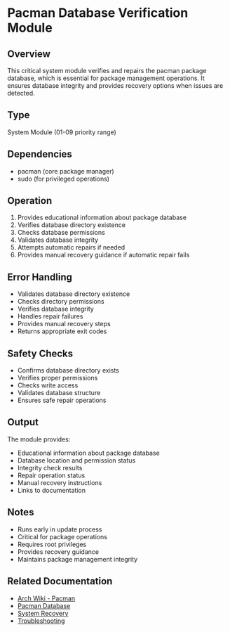 # Pacman Database Verification Module

## Overview
This critical system module verifies and repairs the pacman package database, which is essential for package management operations. It ensures database integrity and provides recovery options when issues are detected.

## Type
System Module (01-09 priority range)

## Dependencies
- pacman (core package manager)
- sudo (for privileged operations)

## Operation
1. Provides educational information about package database
2. Verifies database directory existence
3. Checks database permissions
4. Validates database integrity
5. Attempts automatic repairs if needed
6. Provides manual recovery guidance if automatic repair fails

## Error Handling
- Validates database directory existence
- Checks directory permissions
- Verifies database integrity
- Handles repair failures
- Provides manual recovery steps
- Returns appropriate exit codes

## Safety Checks
- Confirms database directory exists
- Verifies proper permissions
- Checks write access
- Validates database structure
- Ensures safe repair operations

## Output
The module provides:
- Educational information about package database
- Database location and permission status
- Integrity check results
- Repair operation status
- Manual recovery instructions
- Links to documentation

## Notes
- Runs early in update process
- Critical for package operations
- Requires root privileges
- Provides recovery guidance
- Maintains package management integrity

## Related Documentation
- [Arch Wiki - Pacman](https://wiki.archlinux.org/title/Pacman)
- [Pacman Database](https://wiki.archlinux.org/title/Pacman#Package_database)
- [System Recovery](https://wiki.archlinux.org/title/System_maintenance#Package_manager_problems)
- [Troubleshooting](https://wiki.archlinux.org/title/General_troubleshooting)
